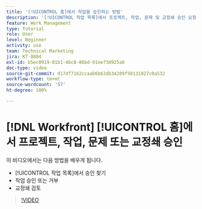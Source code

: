 ```yaml
---
title: '[!UICONTROL 홈]에서 작업을 승인하는 방법'
description: '[!UICONTROL 작업 목록]에서 프로젝트, 작업, 문제 및 교정쇄 승인 요청을 찾은 다음 [!DNL  Workfront]에서 작업을 승인하거나 거부하는 방법을 알아봅니다.'
feature: Work Management
type: Tutorial
role: User
level: Beginner
activity: use
team: Technical Marketing
jira: KT-8804
exl-id: b5ec0919-01b1-4bc8-86bd-91ee73d925a6
doc-type: video
source-git-commit: d17df7162ccaab6b62db34209f50131927c0a532
workflow-type: tm+mt
source-wordcount: '57'
ht-degree: 100%

---
```


# [!DNL Workfront] [!UICONTROL 홈]에서 프로젝트, 작업, 문제 또는 교정쇄 승인

이 비디오에서는 다음 방법을 배우게 됩니다.

* [!UICONTROL 작업 목록]에서 승인 찾기
* 작업 승인 또는 거부
* 교정쇄 검토

>[!VIDEO](https://video.tv.adobe.com/v/335105/?quality=12&learn=on&enablevpops)

<!---
learn more URLs
--->
